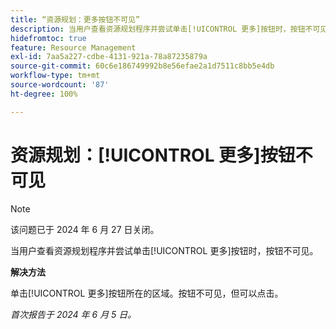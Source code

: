 ```yaml
---
title: “资源规划：更多按钮不可见”
description: 当用户查看资源规划程序并尝试单击[!UICONTROL 更多]按钮时，按钮不可见。有解决方法可用。
hidefromtoc: true
feature: Resource Management
exl-id: 7aa5a227-cdbe-4131-921a-78a87235879a
source-git-commit: 60c6e186749992b8e56efae2a1d7511c8bb5e4db
workflow-type: tm+mt
source-wordcount: '87'
ht-degree: 100%

---
```


# 资源规划：[!UICONTROL 更多]按钮不可见

>[!NOTE]
>
>该问题已于 2024 年 6 月 27 日关闭。

当用户查看资源规划程序并尝试单击[!UICONTROL 更多]按钮时，按钮不可见。

**解决方法**

单击[!UICONTROL 更多]按钮所在的区域。按钮不可见，但可以点击。

_首次报告于 2024 年 6 月 5 日。_
